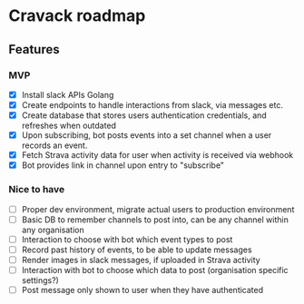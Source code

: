 # Cravack roadmap

## Features

### MVP
- [x] Install slack APIs Golang
- [x] Create endpoints to handle interactions from slack, via messages etc.
- [x] Create database that stores users authentication credentials, and refreshes when outdated
- [x] Upon subscribing, bot posts events into a set channel when a user records an event.
- [x] Fetch Strava activity data for user when activity is received via webhook
- [x] Bot provides link in channel upon entry to "subscribe"

### Nice to have
- [ ] Proper dev environment, migrate actual users to production environment
- [ ] Basic DB to remember channels to post into, can be any channel within any organisation
- [ ] Interaction to choose with bot which event types to post
- [ ] Record past history of events, to be able to update messages
- [ ] Render images in slack messages, if uploaded in Strava activity
- [ ] Interaction with bot to choose which data to post (organisation specific settings?)
- [ ] Post message only shown to user when they have authenticated 
